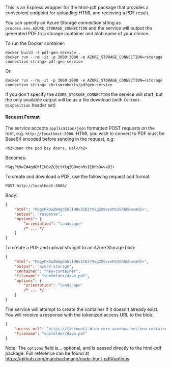 This is an Express wrapper for the html-pdf package that provides a convenient endpoint for uploading HTML and receiving a PDF result.

You can specify an Azure Storage connection string as `process.env.AZURE_STORAGE_CONNECTION` and the service will output the generated PDF to a storage container and blob name of your choice.

To run the Docker container:

```
docker build -t pdf-gen-service .
docker run --rm -it -p 3000:3000 -e AZURE_STORAGE_CONNECTION=<storage connection string> pdf-gen-service
```

Or:

```
docker run --rm -it -p 3000:3000 -e AZURE_STORAGE_CONNECTION=<storage connection string> chrismroberts/pdfgen-service
```

If you don't specify the `AZURE_STORAGE_CONNECTION` the service will start, but the only available output will be as a file download (with `Content-Disposition` header set)

#### Request Format

The service accepts `application/json` formatted POST requests on the root, e.g. `http://localhost:3000`. HTML you wish to convert to PDF must be Base64 encoded before sending in the request, e.g:

`<h2>Open the pod bay doors, Hal</h2>`

Becomes:

`PGgyPk9wZW4gdGhlIHBvZCBiYXkgZG9vcnMsIEhhbDwvaDI+`

To create and download a PDF, use the following request and format:

```
POST http://localhost:3000/
``` 

Body:
```json
{
    "html": "PGgyPk9wZW4gdGhlIHBvZCBiYXkgZG9vcnMsIEhhbDwvaDI+",    
    "output": "response",
    "options": {
        "orientation": "landscape"
        /* ... */
    }
}
```

To create a PDF and upload straight to an Azure Storage blob:

```json
{
    "html": "PGgyPk9wZW4gdGhlIHBvZCBiYXkgZG9vcnMsIEhhbDwvaDI+",    
    "output": "azure-storage",
    "container": "new-container",
    "filename": "subfolder/dave.pdf",
    "options": {
        "orientation": "landscape"
        /* ... */
    }
}
```

The service will attempt to create the container if it doesn't already exist. You will receive a response with the tokenized access URL to the blob:

```json
{
    "access_url": "https://{account}.blob.core.windows.net/new-container/subfolder/dave.pdf?st={sasToken}",
    "filename": "subfolder/dave.pdf"
}
```

Note: The `options` field is... optional, and is passed directly to the html-pdf package. Full reference can be found at https://github.com/marcbachmann/node-html-pdf#options